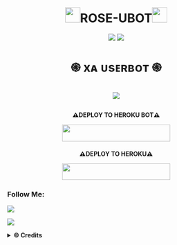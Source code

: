 <h1 align="center"><img src="./resources/extras/geez.gif" width="35px">ROSE-UBOT<img src="./resources/extras/geez.gif" width="35px"></h1>

</p>
<p align="center">
    <a href="https://pypi.org/project/Telethon/"> <img src="https://img.shields.io/pypi/v/telethon?color=yellow&label=telethon&logo=python&logoColor=green&style=for-the-badge" /></a>
    <a href="https://t.me/rexaprivateroom"><img src="https://img.shields.io/badge/Join-Group%20Support-blue.svg?style=for-the-badge&logo=Telegram"></a>
</p>

<h1 align="center">֍ xᴀ ᴜsᴇʀʙᴏᴛ ֍<h1 align="center">


<p align="center">
  <img src="https://telegra.ph/file/a4e107eea64da0d781e5c.jpg">
</p>

<h4 align="center"> ⚠️DEPLOY TO HEROKU BOT⚠️ </p>
<p align="center"><a href="https://telegram.dog/XTZ_HerokuBot?start=U2VuZGlBcC9Sb3NlLVVzZXJib3QgbWFzdGVy"> <img src="https://img.shields.io/badge/Deploy%20To%20Heroku-indigo?style=flat&logo=heroku" width="250" height="38.60" /></a></p>

<h4 align="center"> ⚠️DEPLOY TO HEROKU⚠️ </p>
<p align="center"><a href="https://heroku.com/deploy?template=https://github.com/SendiAp/Rose-Userbot/tree/master"> <img src="https://img.shields.io/badge/Deploy%20To%20Heroku-indigo?style=flat&logo=heroku" width="250" height="38.60" /></a></p>


### Follow Me:
<p align="left">
<a href="https://github.com/Rexashh/Xa-Userbot"><img src="https://img.shields.io/badge/GitHub-Follow%20on%20GitHub-inactive.svg?logo=github"></a>
</p>
</p>
<p align="left">
<a href="https://instagram.com/syhndr_"><img src="https://img.shields.io/badge/Instagram-Follow%20on%20Instagram-important.svg?logo=instagram"></a>
</p>

<details>
  <summary><b>© Credits</b></summary>

 🙏 **THANK YOU VERY MUCH FOR**

*   [Vckyou](https://github.com/Vckyou/Geez-Project)    Geez - Project
*   [X_iMFiNe](https://github.com/ximfine/xBot-Remix)    XBOT-REMIX
*   [Koala](https://github.com/ManusiaRakitan/Kampang-Bot)    Kampang - Bot
*   [RaphielGang](https://github.com/RaphielGang)    Telegram - Paperplane
*   [AvinashReddy3108](https://github.com/AvinashReddy3108)    PaperplaneExtended
*   [TeamUserge](https://github.com/UsergeTeam/Userge)    Userge
*   [sandy1709](https://github.com/sandy1709/catuserbot)    CatUserbot
*   DAN TERIMAKASIH BANYAK KEPADA USERBOT INDONESIA LAINNYA🙏

## Stay Support 🚀
❁   [LonamiWeb](https://github.com/LonamiWebs/) and [Telethon](https://github.com/LonamiWebs/Telethon)
